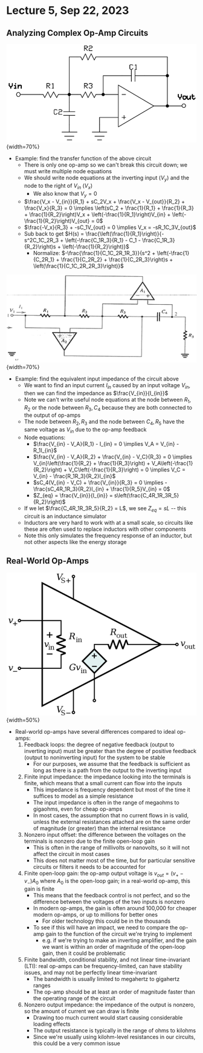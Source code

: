 # Lecture 5, Sep 22, 2023

## Analyzing Complex Op-Amp Circuits

![An inseparable op-amp circuit.](imgs/lec5_1.png){width=70%}

* Example: find the transfer function of the above circuit
	* There is only one op-amp so we can't break this circuit down; we must write multiple node equations
	* We should write node equations at the inverting input ($V_y$) and the node to the right of $V_{in}$ ($V_x$)
		* We also know that $V_y = 0$
	* $\frac{V_x - V_{in}}{R_1} + sC_2V_x + \frac{V_x - V_{out}}{R_2} + \frac{V_x}{R_3} = 0 \implies \left(sC_2 + \frac{1}{R_1} + \frac{1}{R_3} + \frac{1}{R_2}\right)V_x + \left(-\frac{1}{R_1}\right)V_{in} + \left(-\frac{1}{R_2}\right)V_{out} = 0$
	* $\frac{-V_x}{R_3} + -sC_1V_{out} = 0 \implies V_x = -sR_1C_3V_{out}$
	* Sub back to get $H(s) = \frac{\left(\frac{1}{R_1}\right)}{-s^2C_1C_2R_3 + \left(-\frac{C_1R_3}{R_1} - C_1 - \frac{C_1R_3}{R_2}\right)s + \left(-\frac{1}{R_2}\right)}$
		* Normalize: $-\frac{\frac{1}{C_1C_2R_1R_3}}{s^2 + \left(-\frac{1}{C_2R_1} + \frac{1}{C_2R_2} + \frac{1}{C_2R_3}\right)s + \left(\frac{1}{C_1C_2R_2R_3}\right)}$

![Example circuit to find the equivalent impedance.](imgs/lec5_2.png){width=70%}

* Example: find the equivalent input impedance of the circuit above
	* We want to find an input current $I_{in}$ caused by an input voltage $V_{in}$, then we can find the impedance as $\frac{V_{in}}{I_{in}}$
	* Note we can't write useful node equations at the node between $R_1, R_2$ or the node between $R_3, C_4$ because they are both connected to the output of op-amps
	* The node between $R_2, R_3$ and the node between $C_4, R_5$ have the same voltage as $V_{in}$ due to the op-amp feedback
	* Node equations:
		* $\frac{V_{in} - V_A}{R_1} - I_{in} = 0 \implies V_A = V_{in} - R_1I_{in}$
		* $\frac{V_{in} - V_A}{R_2} + \frac{V_{in} - V_C}{R_3} = 0 \implies V_{in}\left(\frac{1}{R_2} + \frac{1}{R_3}\right) + V_A\left(-\frac{1}{R_2}\right) + V_C\left(-\frac{1}{R_3}\right) = 0 \implies V_C = V_{in} - \frac{R_1R_3}{R_2}I_{in}$
		* $sC_4(V_{in} - V_C) + \frac{V_{in}}{R_3} = 0 \implies -\frac{sC_4R_1R_3}{R_2}I_{in} + \frac{1}{R_5}V_{in} = 0$
		* $Z_{eq} = \frac{V_{in}}{I_{in}} = s\left(\frac{C_4R_1R_3R_5}{R_2}\right)$
	* If we let $\frac{C_4R_1R_3R_5}{R_2} = L$, we see $Z_{eq} = sL$ -- this circuit is an inductance simulator
	* Inductors are very hard to work with at a small scale, so circuits like these are often used to replace inductors with other components
	* Note this only simulates the frequency response of an inductor, but not other aspects like the energy storage

## Real-World Op-Amps

![Equivalent internal model of a real-life op-amp.](imgs/lec5_3.png){width=50%}

* Real-world op-amps have several differences compared to ideal op-amps:
	1. Feedback loops: the degree of negative feedback (output to inverting input) must be greater than the degree of positive feedback (output to noninverting input) for the system to be stable
		* For our purposes, we assume that the feedback is sufficient as long as there is a path from the output to the inverting input
	2. Finite input impedance: the impedance looking into the terminals is finite, which means that a small current can flow into the inputs
		* This impedance is frequency dependent but most of the time it suffices to model as a simple resistance
		* The input impedance is often in the range of megaohms to gigaohms, even for cheap op-amps
		* In most cases, the assumption that no current flows in is valid, unless the external resistances attached are on the same order of magnitude (or greater) than the internal resistance
	3. Nonzero input offset: the difference between the voltages on the terminals is nonzero due to the finite open-loop gain
		* This is often in the range of millivolts or nanovolts, so it will not affect the circuit in most cases
		* This does not matter most of the time, but for particular sensitive circuits or filters it needs to be accounted for
	4. Finite open-loop gain: the op-amp output voltage is $v_{out} = (v_+ - v_-)A_0$ where $A_0$ is the open-loop gain; in a real-world op-amp, this gain is finite
		* This means that the feedback control is not perfect, and so the difference between the voltages of the two inputs is nonzero
		* In modern op-amps, the gain is often around 100,000 for cheaper modern op-amps, or up to millions for better ones
			* For older technology this could be in the thousands
		* To see if this will have an impact, we need to compare the op-amp gain to the function of the circuit we're trying to implement
			* e.g. if we're trying to make an inverting amplifier, and the gain we want is within an order of magnitude of the open-loop gain, then it could be problematic
	5. Finite bandwidth, conditional stability, and not linear time-invariant (LTI): real op-amps can be frequency-limited, can have stability issues, and may not be perfectly linear time-invariant
		* The bandwidth is usually limited to megahertz to gigahertz ranges
		* The op-amp should be at least an order of magnitude faster than the operating range of the circuit
	6. Nonzero output impedance: the impedance of the output is nonzero, so the amount of current we can draw is finite
		* Drawing too much current would start causing considerable loading effects
		* The output resistance is typically in the range of ohms to kilohms
		* Since we're usually using kilohm-level resistances in our circuits, this could be a very common issue

